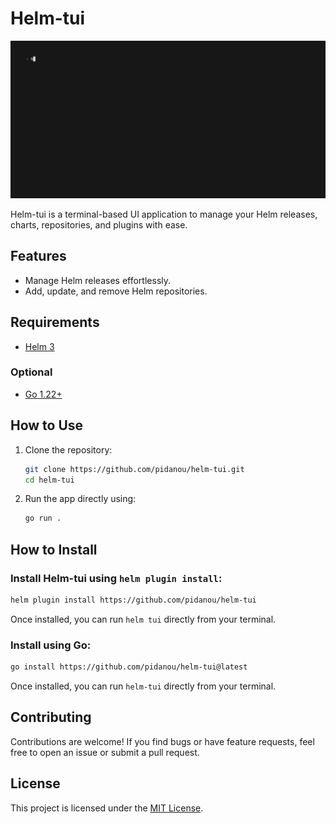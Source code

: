 # Helm-tui

<img alt="Demo of Soramail" src="demos/overview.gif" width="1200" />

Helm-tui is a terminal-based UI application to manage your Helm releases, charts, repositories, and plugins with ease.

## Features

- Manage Helm releases effortlessly.
- Add, update, and remove Helm repositories.

## Requirements

- [Helm 3](https://helm.sh/docs/intro/install/)

### Optional

- [Go 1.22+](https://go.dev/doc/install)

## How to Use

1. Clone the repository:

   ```bash
   git clone https://github.com/pidanou/helm-tui.git
   cd helm-tui
   ```

2. Run the app directly using:
   ```bash
   go run .
   ```

## How to Install

### Install Helm-tui using `helm plugin install`:

```bash
helm plugin install https://github.com/pidanou/helm-tui
```

Once installed, you can run `helm tui` directly from your terminal.


### Install using Go:

```bash
go install https://github.com/pidanou/helm-tui@latest
```

Once installed, you can run `helm-tui` directly from your terminal.

## Contributing

Contributions are welcome! If you find bugs or have feature requests, feel free to open an issue or submit a pull request.

## License

This project is licensed under the [MIT License](LICENSE).
